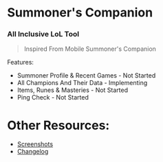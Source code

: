 # Summoner's Companion
### All Inclusive LoL Tool
> Inspired From Mobile Summoner's Companion

Features:
* Summoner Profile & Recent Games - Not Started
* All Champions And Their Data - Implementing
* Items, Runes & Masteries - Not Started
* Ping Check - Not Started

# Other Resources:

* [Screenshots](/screenshots.md)
* [Changelog](/changelog.md)

